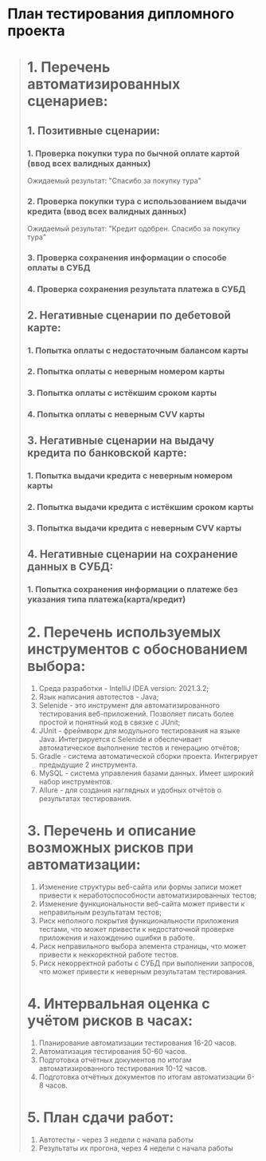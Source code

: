 # План тестирования дипломного проекта

> # 1. Перечень автоматизированных сценариев:
> ## 1. Позитивные сценарии:
> ### 1. Проверка покупки тура по бычной оплате картой (ввод всех валидных данных)
> Ожидаемый результат: "Спасибо за покупку тура"
> ### 2. Проверка покупки тура с использованием выдачи кредита (ввод всех валидных данных)
> Ожидаемый результат: "Кредит одобрен. Спасибо за покупку тура"
> ### 3. Проверка сохранения информации о способе оплаты в СУБД
> ### 4. Проверка сохранения результата платежа в СУБД
>
> ## 2. Негативные сценарии по дебетовой карте:
> ### 1. Попытка оплаты с недостаточным балансом карты
> ### 2. Попытка оплаты с неверным номером карты
> ### 3. Попытка оплаты с истёкшим сроком карты
> ### 4. Попытка оплаты с неверным CVV карты
> ## 3. Негативные сценарии на выдачу кредита по банковской карте:
> ### 1. Попытка выдачи кредита с неверным номером карты
> ### 2. Попытка выдачи кредита с истёкшим сроком карты
> ### 3. Попытка выдачи кредита с неверным CVV карты
> ## 4. Негативные сценарии на сохранение данных в СУБД:
> ### 1. Попытка сохранения информации о платеже без указания типа платежа(карта/кредит)
> # 2. Перечень используемых инструментов с обоснованием выбора:
> 1. Среда разработки - IntelliJ IDEA version: 2021.3.2;
> 2. Язык написания автотестов - Java;
> 3. Selenide - это инструмент для автоматизированного тестирования веб-приложений. Позволяет писать более простой и понятный код в связке с JUnit;
> 4. JUnit - фреймворк для модульного тестирования на языке Java. Интегрируется с Selenide и обеспечивает автоматическое выполнение тестов и генерацию отчётов;
> 5. Gradle - система автоматической сборки проекта. Интегрирует предыдущие 2 инструмента.
> 6. MySQL - система управления базами данных. Имеет широкий набор инструментов.
> 7. Allure - для создания наглядных и удобных отчётов о результатах тестирования.        
> 
> # 3. Перечень и описание возможных рисков при автоматизации:
> 1. Изменение структуры веб-сайта или формы записи может привести к неработоспособности автоматизированных тестов;
> 2. Изменение функциональности веб-сайта может привести к неправильным результатам тестов;
> 3. Риск неполного покрытия функциональности приложения тестами, что может привести к недостаточной проверке приложения и нахождению ошибки в работе.
> 4. Риск неправильного выбора элемента страницы, что может привести к неккоректной работе тестов.
> 5. Риск некорректной работы с СУБД при выполнении запросов, что может привести к неверным результатам тестирования.
>
> # 4. Интервальная оценка с учётом рисков в часах:
> 1. Планирование автоматизации тестирования 16-20 часов.
> 2. Автоматизация тестирования 50-60 часов.
> 3. Подготовка отчётных документов по итогам автоматизированного тестирования 10-12 часов.
> 4. Подготовка отчётных документов по итогам автоматизации 6-8 часов.
>
> # 5. План сдачи работ:
> 1. Автотесты - через 3 недели с начала работы
> 2. Результаты их прогона, через 4 недели с начала работы
